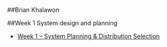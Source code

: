 ##Brian Khalawon

##Week 1 System design and planning
- [Week 1 – System Planning & Distribution Selection](week1.md)
